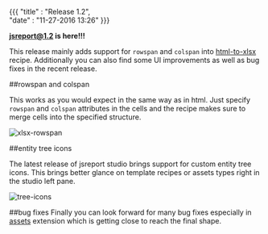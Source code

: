 ﻿{{{
    "title"    : "Release 1.2",	   
    "date"     : "11-27-2016 13:26"	
}}}

**jsreport@1.2 is here!!!**

This release mainly adds support for `rowspan` and `colspan` into [html-to-xlsx](/learn/html-to-xlsx) recipe. Additionally you can also find some UI improvements as well as bug fixes in the recent release.

##rowspan and colspan

This works as you would expect in the same way as in html. Just specify `rowspan` and `colspan` attributes in the cells and the recipe makes sure to merge cells into the specified structure.

![xlsx-rowspan](https://jsreport.net/blog/xlsx-rowspan.png)

##entity tree icons

The latest release of jsreport studio brings support for custom entity tree icons. This brings better glance on template recipes or assets types right in the studio left pane.

![tree-icons](https://jsreport.net/blog/tree-icons.png)

##bug fixes
Finally you can look forward for many bug fixes especially in [assets](/learn/assets) extension which is getting close to reach the final shape.